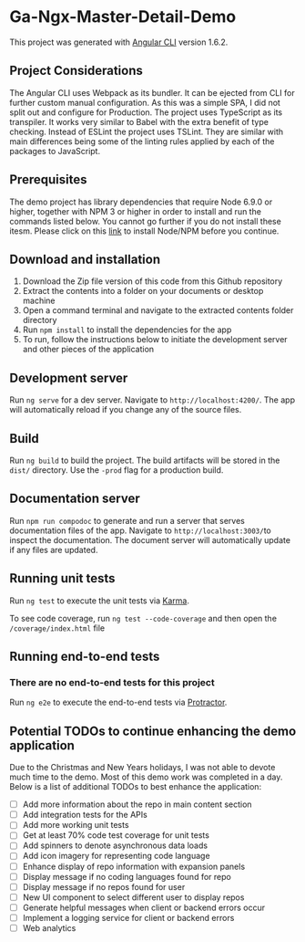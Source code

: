 # Ga-Ngx-Master-Detail-Demo

This project was generated with [Angular CLI](https://github.com/angular/angular-cli) version 1.6.2.

## Project Considerations

The Angular CLI uses Webpack as its bundler. It can be ejected from CLI for further custom manual configuration. As this was a simple SPA, I did not split out and configure for Production. The project uses TypeScript as its transpiler. It works very similar to Babel with the extra benefit of type checking. Instead of ESLint the project uses TSLint. They are similar with main differences being some of the linting rules applied by each of the packages to JavaScript.

## Prerequisites

The demo project has library dependencies that require Node 6.9.0 or higher, together with NPM 3 or higher in order to install and run the commands listed below. You cannot go further if you do not install these itesm. Please click on this [link](https://nodejs.org/en/) to install Node/NPM before you continue.

## Download and installation

1. Download the Zip file version of this code from this Github repository
2. Extract the contents into a folder on your documents or desktop machine
3. Open a command terminal and navigate to the extracted contents folder directory
4. Run `npm install` to install the dependencies for the app
5. To run, follow the instructions below to initiate the development server and other pieces of the application

## Development server

Run `ng serve` for a dev server. Navigate to `http://localhost:4200/`. The app will automatically reload if you change any of the source files.

## Build

Run `ng build` to build the project. The build artifacts will be stored in the `dist/` directory. Use the `-prod` flag for a production build.

## Documentation server

Run `npm run compodoc` to generate and run a server that serves documentation files of the app. Navigate to `http://localhost:3003/`to inspect the documentation. The document server will automatically update if any files are updated.

## Running unit tests

Run `ng test` to execute the unit tests via [Karma](https://karma-runner.github.io).

To see code coverage, run `ng test --code-coverage` and then open the `/coverage/index.html` file

## Running end-to-end tests

### There are no end-to-end tests for this project

Run `ng e2e` to execute the end-to-end tests via [Protractor](http://www.protractortest.org/).

## Potential TODOs to continue enhancing the demo application

Due to the Christmas and New Years holidays, I was not able to devote much time to the demo. Most of this demo work was completed in a day. Below is a list of additional TODOs to best enhance the application:

- [ ] Add more information about the repo in main content section
- [ ] Add integration tests for the APIs
- [ ] Add more working unit tests
- [ ] Get at least 70% code test coverage for unit tests
- [ ] Add spinners to denote asynchronous data loads
- [ ] Add icon imagery for representing code language
- [ ] Enhance display of repo information with expansion panels
- [ ] Display message if no coding languages found for repo
- [ ] Display message if no repos found for user
- [ ] New UI component to select different user to display repos
- [ ] Generate helpful messages when client or backend errors occur
- [ ] Implement a logging service for client or backend errors
- [ ] Web analytics